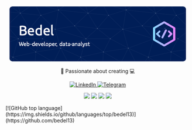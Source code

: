 <p align="center">
  <img src="./1.png" alt="Header Image">
</p>

<p align="center">
  🚀 Passionate about creating 💻 
</p>

<p align="center">
  <a href="https://www.linkedin.com/in/bedel-alimov/">
    <img src="https://img.shields.io/badge/-LinkedIn-blue?style=flat-square&logo=Linkedin&logoColor=white&link=https://www.linkedin.com/in/your-profile/" alt="LinkedIn">
  </a>
  <a href="https://t.me/ppoint2023">
    <img src="https://img.shields.io/badge/-Telegram-2CA5E0?style=flat-square&logo=telegram&logoColor=white&link=https://t.me/yourusername" alt="Telegram">
  </a>
</p>

<p align="center">
  <img src="https://img.shields.io/badge/-PHP-777BB4?style=flat&logo=php&logoColor=white">  <img src="https://img.shields.io/badge/-Python-3776AB?style=flat&logo=python&logoColor=white">  <img src="https://img.shields.io/badge/-SQL-4479A1?style=flat&logo=mysql&logoColor=white"> <img src="https://img.shields.io/badge/-JavaScript-F7DF1E?style=flat&logo=javascript&logoColor=black">
</p>
[![GitHub top language](https://img.shields.io/github/languages/top/bedel13)](https://github.com/bedel13)


